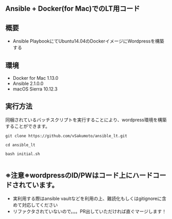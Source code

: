 ## Ansible + Docker(for Mac)でのLT用コード


## 概要

- Ansible PlaybookにてUbuntu14.04のDockerイメージにWordpressを構築する

## 環境

- Docker for Mac 1.13.0
- Ansible 2.1.0.0
- macOS Sierra 10.12.3

## 実行方法

同梱されているバッチスクリプトを実行することにより、wordpress環境を構築することができます。

```
git clone https://github.com/vSakumoto/ansible_lt.git

cd ansible_lt

bash initial.sh


```

## ※注意※wordpressのID/PWはコード上にハードコードされています。

- 実利用する際はansible vaultなどを利用の上、難読化もしくはgitignoreに含めて対応してください
- リファクタされていないので。。。PR出していただければ直ぐマージします！



